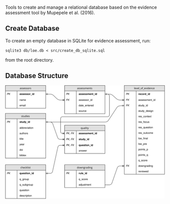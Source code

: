 Tools to create and manage a relational database based on the evidence assessment tool by Mupepele et al. (2016).

## Create Database
To create an empty database in SQLite for evidence assessment, run:

    sqlite3 db/loe.db < src/create_db_sqlite.sql

  from the root directory.

## Database Structure

![erd](/fig/eat_db.svg)
